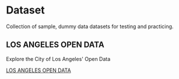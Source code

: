 # Dataset

Collection of sample, dummy data datasets for testing and practicing.

## LOS ANGELES OPEN DATA

Explore the City of Los Angeles' Open Data

[LOS ANGELES OPEN DATA](]https://data.lacity.org/)

